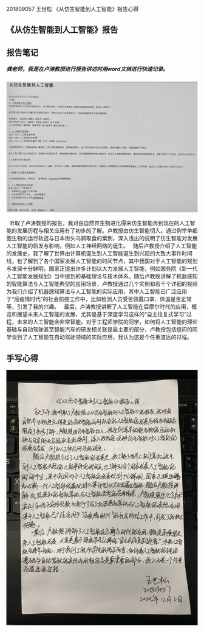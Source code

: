 201809057 王世松 《从仿生智能到人工智能》报告心得

## 《从仿生智能到人工智能》报告

## 报告笔记
##### 龚老师，我是在卢涛教授进行报告讲述时用word文档进行快速记录。
![](2.jpg)

&nbsp; 听取了卢涛教授的报告，我对由自然界生物进化得来仿生智能再到现在的人工智能的发展历程与相关应用有了初步的了解。卢教授由仿生智能切入。通过例举单细胞生物的运行轨迹与日本街头乌鸦取食的案例，深入浅出的说明了仿生智能对发展人工智能的启发与影响，例如人工神经网络的诞生。
&nbsp; 随后卢教授介绍了人工智能的发展史，我了解了世界由计算机诞生到人工智能诞生到兴起的大致大事件时间线，也了解到了各个国家发展人工智能的时间节点，其中我国对于人工智能的规划与发展十分鲜明，国家正提出许多计划以大力发展人工智能，例如国务院《新一代人工智能发展规划》当中提到的基础理论与技术体系。随后卢教授讲解了机器感知的智能算法与人工智能典型的应用场景，卢教授通过几个实例和若干个详细的视频为我们介绍了机器感知算法与人工智能的实际应用，其中人工智能已广泛应用于“后疫情时代”的社会防控工作中，比如检测人员受否佩戴口罩、体温是否正常等，引发了我的兴趣。
&nbsp;  最后，卢涛教授讲解了人工智能在后摩尔时代的应用，概览和展望未来人工智能的发展，尤其是基于深度学习这样的“自主往复式学习”过程，未来的人工智能会非常智能。对于工程师学院的同学，如何将人工智能的理论基础与自动驾驶甚至智能汽车的研发相关联是最主要的部分，卢教授包括提问的同学谈到了人工智能在自动驾驶领域的实际应用，我认为这是个任重道远的过程。

## 手写心得
![](1.jpg)